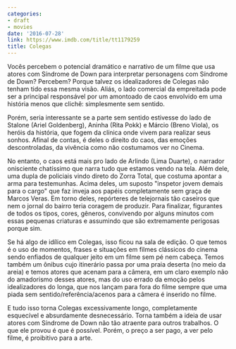 ```yaml
---
categories:
- draft
- movies
date: '2016-07-28'
link: https://www.imdb.com/title/tt1179259
title: Colegas
---
```


Vocês percebem o potencial dramático e narrativo de um filme que usa atores com Síndrome de Down para interpretar personagens com Síndrome de Down? Percebem? Porque talvez os idealizadores de Colegas não tenham tido essa mesma visão. Aliás, o lado comercial da empreitada pode ser a principal responsável por um amontoado de caos envolvido em uma história menos que clichê: simplesmente sem sentido.

Porém, seria interessante se a parte sem sentido estivesse do lado de Stalone (Ariel Goldenberg), Aninha (Rita Pokk) e Márcio (Breno Viola), os heróis da história, que fogem da clínica onde vivem para realizar seus sonhos. Afinal de contas, é deles o direito do caos, das emoções descontroladas, da vivência como não costumamos ver no Cinema.

No entanto, o caos está mais pro lado de Arlindo (Lima Duarte), o narrador onisciente chatíssimo que narra tudo que estamos vendo na tela. Além dele, uma dupla de policiais vindo direto do Zorra Total, que costuma apontar a arma para testemunhas. Acima deles, um suposto "inspetor jovem demais para o cargo" que faz inveja aos papéis completamente sem graça de Marcos Veras. Em torno deles, repórteres de telejornais tão caseiros que nem o jornal do bairro teria coragem de produzir. Para finalizar, figurantes de todos os tipos, cores, gêneros, convivendo por alguns minutos com essas pequenas criaturas e assumindo que são extremamente perigosas porque sim.

Se há algo de idílico em Colegas, isso ficou na sala de edição. O que temos é o uso de momentos, frases e situações em filmes clássicos do cinema sendo enfiados de qualquer jeito em um filme sem pé nem cabeça. Temos também um ônibus cujo itinerário passa por uma praia deserta (no meio da areia) e temos atores que acenam para a câmera, em um claro exemplo não do amadorismo desses atores, mas do uso errado da emoção pelos idealizadores do longa, que nos lançam para fora do filme sempre que uma piada sem sentido/referência/acenos para a câmera é inserido no filme.

E tudo isso torna Colegas excessivamente longo, completamente esquecível e absurdamente desnecessário. Torna também a ideia de usar atores com Síndrome de Down não tão atraente para outros trabalhos. O que ele provou é que é possível. Porém, o preço a ser pago, a ver pelo filme, é proibitivo para a arte.